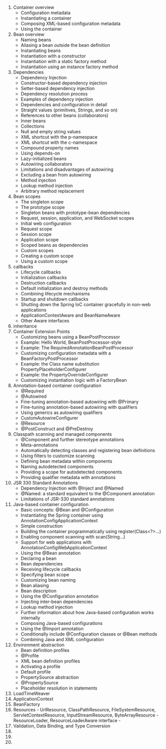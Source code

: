 1. Container overview
	- Configuration metadata
	- Instantiating a container
	- Composing XML-based configuration metadata
	- Using the container
2. Bean overview
	- Naming beans
	- Aliasing a bean outside the bean definition
	- Instantiating beans
	- Instantiation with a constructor
	- Instantiation with a static factory method
	- Instantiation using an instance factory method
3. Dependencies
	- Dependency Injection
	- Constructor-based dependency injection
	- Setter-based dependency injection
	- Dependency resolution process
	- Examples of dependency injection
	- Dependencies and configuration in detail
	- Straight values (primitives, Strings, and so on)
	- References to other beans (collaborators)
	- Inner beans
	- Collections
	- Null and empty string values
	- XML shortcut with the p-namespace
	- XML shortcut with the c-namespace
	- Compound property names
	- Using depends-on
	- Lazy-initialized beans
	- Autowiring collaborators
	- Limitations and disadvantages of autowiring
	- Excluding a bean from autowiring
	- Method injection
	- Lookup method injection
	- Arbitrary method replacement
4. Bean scopes
	- The singleton scope
	- The prototype scope
	- Singleton beans with prototype-bean dependencies
	- Request, session, application, and WebSocket scopes
	- Initial web configuration
	- Request scope
	- Session scope
	- Application scope
	- Scoped beans as dependencies
	- Custom scopes
	- Creating a custom scope
	- Using a custom scope
5. callbacks
	- Lifecycle callbacks
	- Initialization callbacks
	- Destruction callbacks
	- Default initialization and destroy methods
	- Combining lifecycle mechanisms
	- Startup and shutdown callbacks
	- Shutting down the Spring IoC container gracefully in non-web applications
	- ApplicationContextAware and BeanNameAware
	- Other Aware interfaces
6. inheritance
7. Container Extension Points
	- Customizing beans using a BeanPostProcessor
	- Example: Hello World, BeanPostProcessor-style
	- Example: The RequiredAnnotationBeanPostProcessor
	- Customizing configuration metadata with a BeanFactoryPostProcessor
	- Example: the Class name substitution PropertyPlaceholderConfigurer
	- Example: the PropertyOverrideConfigurer
	- Customizing instantiation logic with a FactoryBean
8. Annotation-based container configuration
	- @Required
	- @Autowired
	- Fine-tuning annotation-based autowiring with @Primary
	- Fine-tuning annotation-based autowiring with qualifiers
	- Using generics as autowiring qualifiers
	- CustomAutowireConfigurer
	- @Resource
	- @PostConstruct and @PreDestroy
9. Classpath scanning and managed components
	- @Component and further stereotype annotations
	- Meta-annotations
	- Automatically detecting classes and registering bean definitions
	- Using filters to customize scanning
	- Defining bean metadata within components
	- Naming autodetected components
	- Providing a scope for autodetected components
	- Providing qualifier metadata with annotations
10. JSR 330 Standard Annotations
	- Dependency Injection with @Inject and @Named
	- @Named: a standard equivalent to the @Component annotation
	- Limitations of JSR-330 standard annotations
11. Java-based container configuration
	- Basic concepts: @Bean and @Configuration
	- Instantiating the Spring container using AnnotationConfigApplicationContext
	- Simple construction
	- Building the container programmatically using register(Class<?>…​)
	- Enabling component scanning with scan(String…​)
	- Support for web applications with AnnotationConfigWebApplicationContext
	- Using the @Bean annotation
	- Declaring a bean
	- Bean dependencies
	- Receiving lifecycle callbacks
	- Specifying bean scope
	- Customizing bean naming
	- Bean aliasing
	- Bean description
	- Using the @Configuration annotation
	- Injecting inter-bean dependencies
	- Lookup method injection
	- Further information about how Java-based configuration works internally
	- Composing Java-based configurations
	- Using the @Import annotation
	- Conditionally include @Configuration classes or @Bean methods
	- Combining Java and XML configuration
12. Environment abstraction
	- Bean definition profiles
	- @Profile
	- XML bean definition profiles
	- Activating a profile
	- Default profile
	- PropertySource abstraction
	- @PropertySource
	- Placeholder resolution in statements
13. LoadTimeWeaver
14. ApplicationContext
15. BeanFactory
16. Resources 
			- UrlResource, ClassPathResource, FileSystemResource, ServletContextResource, 				InputStreamResource, ByteArrayResource
			- ResourceLoader, ResourceLoaderAware interface
			- 
17. Validation, Data Binding, and Type Conversion
18. 
19.
20.